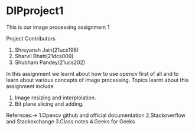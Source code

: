 # DIPproject1
This is our image processing assignment 1 

Project Contributors
1. Shreyansh Jain(21ucs198)
2. Sharvil Bhatt(21dcs009)
3. Shubham Pandey(21ucs202)

In this assignment we learnt about how to use opencv first of all and to learn about various concepts of image processing.
Topics learnt about this assignment include 
1. Image resizing and interplolation.
2. Bit plane slicing and adding.

Refernces:->
1.Opencv github and official documentation
2.Stackoverflow and Stackexchange
3.Class notes
4.Geeks for Geeks
